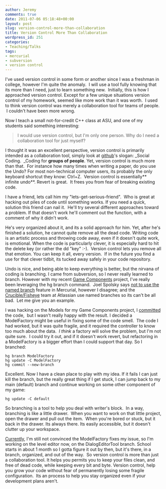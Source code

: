 ```yaml
---
author: Jeremy
comments: true
date: 2011-07-06 05:18:48+00:00
layout: post
slug: version-control-more-than-collaboration
title: Version Control More Than Collaboration
wordpress_id: 251
categories:
- Teaching/Talks
tags:
- mercurial
- subversion
- version control
---
```


I've used version control in some form or another since I was a freshman in college, however I'm quite the anomaly.  I will use a tool fully knowing that its more than I need, just to learn something new.  Initially, this is how I approached version control. Except for a few unique situations version control of my homework, seemed like more work than it was worth.  I used to think version control was merely a collaboration tool for teams of people.  I couldn't have been more wrong.

<!-- more -->

Now I teach a small not-for-credit C++ class at ASU, and one of my students said something interesting:


<blockquote>I would use version control, but I'm only one person. Why do I need a collaboration tool for just myself?</blockquote>


I thought it was an excellent perspective, version control is primarily intended as a collaboration tool, simply look at [github](https://github.com/)'s slogan: _Social Coding.  _Coding for **groups of people**. Yet, version control is much more than that.  For instance how many times when writing a paper, do you use the Undo? For most non-technical computer users, its probably the only keyboard shortcut they know: Ctrl+Z.  Version control is essentially** infinite undo**. Revert is great.  It frees you from fear of breaking existing code.

I have a friend, lets call him my "lets-get-serious-friend".  Who is great at hacking out piles of code until something works. If you need a quick, solution this friend can nail it.  He'll try several different approaches toward a problem. If that doesn't work he'll comment out the function, with a comment of why it didn't work.

He's very organized about it, and its a solid approach for him. Yet, after he's finished a solution, he cannot quite remove all the dead code. Writing code is an artistic process and throwing code away, even if it doesn't quite work, is emotional. When the code is particularly clever, it is especially hard to hit the delete key (or rather the dd "key" :-).  Version control lets you remove all that emotion. You can keep it all, every version.  If in the future you find a use for that clever tidbit, its tucked away safely in your code repository.

Undo is nice, and being able to keep everything is better, but the nirvana of coding is branching. I came from subversion, so I never really learned to branch. However with my recent [Game Components](http://www.codestrokes.com/2011/06/game-framework-for-c-practicum/) project, I've really been leveraging the hg branch command.  Joel Spolsky says [not to use the named branch](http://hginit.com/00.html) feature in Mercurial, however I disagree; and the [Crucible/Fisheye](http://blogs.atlassian.com/devtools/2011/06/fisheye-crucible-26-commit-graph.html) team at Atlassian use named branches so its can't be all bad.  Let me give you an example.

I was hacking on the Models for my Game Components project, I [committed](https://bitbucket.org/jwright/gamecomponents/changeset/10efe59c3d75) the code,  but I wasn't really happy with the result. I decided a ModelFactory might be useful in fixing some of the code smell.  The code I had worked, but it was quite fragile, and it required the controller to know too much about the data.  _I think_ a factory will solve the problem, but I'm not quite sure.  I could try it out, and if it doesn't work revert, but refactoring in a ModelFactory is a bigger effort than I could support that day. So I branched:

    
    hg branch ModelFactory
    hg update -C ModelFactory
    hg commit --new-branch


Excellent. Now I have a clean place to play with my idea. If it fails I can just kill the branch, but the really great thing if I get stuck, I can jump back to my main (default) branch and continue working on some other component of my game:

    
    hg update -C default


So branching is a tool to help you deal with writer's block.  In a way, branching is like a little drawer.  When you want to work on that little project, open the drawer and pull out the item.  When you're bored or stuck, but it back in the drawer. Its always there. Its easily accessible, but it doesn't clutter up your workspace.

[Currently](https://bitbucket.org/jwright/gamecomponents/changeset/7f49b0b960c8), I'm still not convinced the ModelFactory fixes my issue, so I'm working on the level editor now, on the DialogEditorTool branch. School starts in about 1 month so I gotta figure it out by then, but it's there, in a branch, organized, and out of the way.  So version control is more than just a collaboration tool. It helps you permits you to keep your files clean, and free of dead code, while keeping every bit and byte. Version control, help you grow your code without fear of permanently losing some fragile configuration.  Its an process to help you stay organized even if your development plans aren't.
